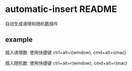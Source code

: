 # automatic-insert README

自动生成递增和随机数插件

## example

插入递增数: 使用快捷键 ctrl+alt+i(window), cmd+alt+i(mac)

插入随机数: 使用快捷键 ctrl+alt+r(window), cmd+alt+r(mac)

